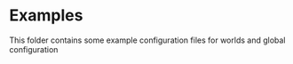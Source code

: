 # Examples
This folder contains some example configuration files for worlds and global configuration